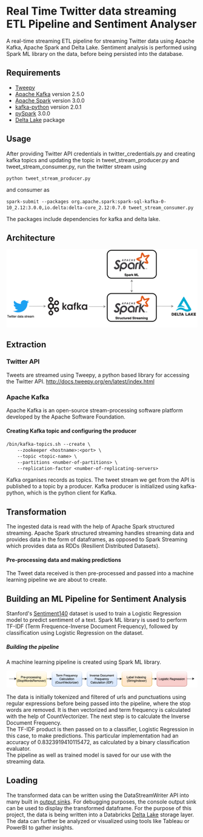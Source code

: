 # Real Time Twitter data streaming ETL Pipeline and Sentiment Analyser
A real-time streaming ETL pipeline for streaming Twitter data using Apache Kafka, Apache Spark and Delta Lake. Sentiment analysis is performed using Spark ML library on the data, before being persisted into the database.

## Requirements
* [Tweepy](http://docs.tweepy.org/en/latest/index.html)
* [Apache Kafka](https://kafka.apache.org/downloads) version 2.5.0
* [Apache Spark](https://spark.apache.org/downloads.html) version 3.0.0
* [kafka-python](https://pypi.org/project/kafka-python) version 2.0.1
* [pySpark](https://pypi.org/project/pyspark/) 3.0.0
* [Delta Lake](https://docs.delta.io/latest/quick-start.html) package

## Usage
After providing Twitter API credentials in twitter_credentials.py and creating kafka topics and updating the topic in tweet_stream_producer.py and tweet_stream_consumer.py, run the twitter stream using 
```
python tweet_stream_producer.py
```
and consumer as
```
spark-submit --packages org.apache.spark:spark-sql-kafka-0-10_2.12:3.0.0,io.delta:delta-core_2.12:0.7.0 tweet_stream_consumer.py
```
The packages include dependencies for kafka and delta lake.
## Architecture

![Architecture](./images/Architecture.png)

## Extraction

### Twitter API
Tweets are streamed using Tweepy, a python based library for accessing the Twitter API.
http://docs.tweepy.org/en/latest/index.html

### Apache Kafka
Apache Kafka is an open-source stream-processing software platform developed by the Apache Software Foundation.

#### Creating Kafka topic and configuring the producer
```
/bin/kafka-topics.sh --create \
    --zookeeper <hostname>:<port> \
    --topic <topic-name> \
    --partitions <number-of-partitions> \
    --replication-factor <number-of-replicating-servers>
```
Kafka organises records as topics. The tweet stream we get from the API is published to a topic by a producer.
Kafka producer is initialized using kafka-python, which is the python client for Kafka.

## Transformation
The ingested data is read with the help of Apache Spark structured streaming.
Apache Spark structured streaming handles streaming data and provides data in the form of dataframes, as opposed to Spark Streaming
which provides data as RDDs (Resilient Distributed Datasets).

#### Pre-processing data and making predictions
The Tweet data received is then pre-processed and passed into a machine learning pipeline we are about to create.

## Building an ML Pipeline for Sentiment Analysis
Stanford's [Sentiment140](http://help.sentiment140.com/for-students) dataset is used to train a Logistic Regression model to predict
sentiment of a text.
Spark ML library is used to perform TF-IDF (Term Frequence-Inverse Document Frequency), followed by classification using Logistic Regression on the dataset.
##### Building the pipeline
A machine learning pipeline is created using Spark ML library.

![ML Pipeline](./images/MLPipeline.png)

The data is initially tokenized and filtered of urls and punctuations using regular expressions before being passed into the pipeline, where
the stop words are removed. It is then vectorized and term frequency is calculated with the help of CountVectorizer. The next step is to calculate the Inverse Document Frequency. <br/>The TF-IDF product is then passed on to a classifier, Logistic Regression in this case, to make predictions. This particular implementation had an accuracy of 0.8323919410115472, as calculated by a binary classification evaluator. <br/>The pipeline as well as trained model is saved for our use with the streaming data.

## Loading
The transformed data can be written using the DataStreamWriter API into many built in [output sinks](https://spark.apache.org/docs/latest/structured-streaming-programming-guide.html#output-sinks).
For debugging purposes, the console output sink can be used to display the transformed dataframe.
For the purpose of this project, the data is being written into a Databricks [Delta Lake](https://docs.databricks.com/delta/delta-streaming.html) storage layer.<br> The data can further be analyzed or visualized using tools like Tableau or PowerBI to gather insights.
